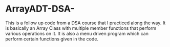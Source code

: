 # ArrayADT-DSA-
This is a follow up code from a DSA course that I practiced along the way. It is basically an Array Class with multiple member functions that perform various operations on it. It is also a menu driven program which can perform certain functions given in the code.
